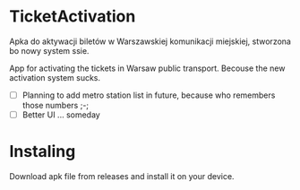 # TicketActivation
Apka do aktywacji biletów w Warszawskiej komunikacji miejskiej, stworzona bo nowy system ssie.

App for activating the tickets in Warsaw public transport. Becouse the new activation system sucks.
- [ ] Planning to add metro station list in future, because who remembers those numbers ;-;
- [ ] Better UI ... someday

# Instaling
Download apk file from releases and install it on your device.

